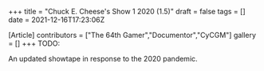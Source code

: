 +++
title = "Chuck E. Cheese's Show 1 2020 (1.5)"
draft = false
tags = []
date = 2021-12-16T17:23:06Z

[Article]
contributors = ["The 64th Gamer","Documentor","CyCGM"]
gallery = []
+++
TODO:

An updated showtape in response to the 2020 pandemic.